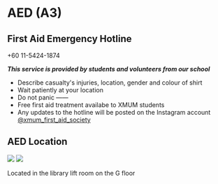 # AED (A3)

## First Aid Emergency Hotline

+60 11-5424-1874

**_This service is provided by students and volunteers from our school_**

- Describe casualty's injuries, location, gender and colour of shirt
- Wait patiently at your location
- Do not panic
  ——
- Free first aid treatment availabe to XMUM students
- Any updates to the hotline will be posted on the Instagram account [@xmum_first_aid_society](https://www.instagram.com/xmum_first_aid_society/)

## AED Location

<div class="image-slide">
<img src="https://img.xmummap.com/AED_a3%20%281%29.webp" />
<img src="https://img.xmummap.com/AED_a3%20%282%29.webp" />
</div>

Located in the library lift room on the G floor
